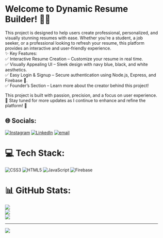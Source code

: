# Welcome to Dynamic Resume Builder! 🎨💼 
This project is designed to help users create professional, personalized, and visually stunning resumes with ease. Whether you're a student, a job seeker, or a professional looking to refresh your resume, this platform provides an interactive and user-friendly experience. <br>
✨ Key Features:<br>
✅ Interactive Resume Creation – Customize your resume in real time.<br>
✅ Visually Appealing UI – Sleek design with navy blue, black, and white aesthetics.<br>
✅ Easy Login & Signup – Secure authentication using Node.js, Express, and Firebase 🔐.<br>
✅ Founder’s Section – Learn more about the creator behind this project!<br>

This project is built with passion, precision, and a focus on user experience. 🌟 Stay tuned for more updates as I continue to enhance and refine the platform! 🚀
## 🌐 Socials:
[![Instagram](https://img.shields.io/badge/Instagram-%23E4405F.svg?logo=Instagram&logoColor=white)](https://instagram.com/raziba_aziz) [![LinkedIn](https://img.shields.io/badge/LinkedIn-%230077B5.svg?logo=linkedin&logoColor=white)](https://linkedin.com/in/www.linkedin.com/in/raziba-aziz-651096328) [![email](https://img.shields.io/badge/Email-D14836?logo=gmail&logoColor=white)](mailto:razibaaziz04@gmail.com) 

# 💻 Tech Stack:
![CSS3](https://img.shields.io/badge/css3-%231572B6.svg?style=for-the-badge&logo=css3&logoColor=white) ![HTML5](https://img.shields.io/badge/html5-%23E34F26.svg?style=for-the-badge&logo=html5&logoColor=white) ![JavaScript](https://img.shields.io/badge/javascript-%23323330.svg?style=for-the-badge&logo=javascript&logoColor=%23F7DF1E) ![Firebase](https://img.shields.io/badge/firebase-%23039BE5.svg?style=for-the-badge&logo=firebase)
# 📊 GitHub Stats:
![](https://github-readme-stats.vercel.app/api?username=pro1&theme=dark&hide_border=false&include_all_commits=false&count_private=false)<br/>
![](https://nirzak-streak-stats.vercel.app/?user=pro1&theme=dark&hide_border=false)<br/>
![](https://github-readme-stats.vercel.app/api/top-langs/?username=pro1&theme=dark&hide_border=false&include_all_commits=false&count_private=false&layout=compact)

---
[![](https://visitcount.itsvg.in/api?id=pro1&icon=0&color=0)](https://visitcount.itsvg.in)

<!-- Proudly created with GPRM ( https://gprm.itsvg.in ) -->
